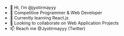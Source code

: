 - 👋 Hi, I’m @jyotirmayyy
- 👀 Competitive Programmer & Web Developer
- 🌱 Currently learning React.js
- 💞️ Looking to collaborate on Web Application Projects
- 📫 Reach me @Jyotirmayyy (Twitter)

<!---
jyotirmayyy/jyotirmayyy is a ✨ special ✨ repository because its `README.md` (this file) appears on your GitHub profile.
You can click the Preview link to take a look at your changes.
--->
